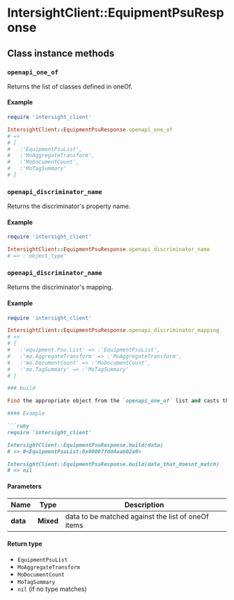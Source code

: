 # IntersightClient::EquipmentPsuResponse

## Class instance methods

### `openapi_one_of`

Returns the list of classes defined in oneOf.

#### Example

```ruby
require 'intersight_client'

IntersightClient::EquipmentPsuResponse.openapi_one_of
# =>
# [
#   :'EquipmentPsuList',
#   :'MoAggregateTransform',
#   :'MoDocumentCount',
#   :'MoTagSummary'
# ]
```

### `openapi_discriminator_name`

Returns the discriminator's property name.

#### Example

```ruby
require 'intersight_client'

IntersightClient::EquipmentPsuResponse.openapi_discriminator_name
# => :'object_type'
```

### `openapi_discriminator_name`

Returns the discriminator's mapping.

#### Example

```ruby
require 'intersight_client'

IntersightClient::EquipmentPsuResponse.openapi_discriminator_mapping
# =>
# {
#   :'equipment.Psu.List' => :'EquipmentPsuList',
#   :'mo.AggregateTransform' => :'MoAggregateTransform',
#   :'mo.DocumentCount' => :'MoDocumentCount',
#   :'mo.TagSummary' => :'MoTagSummary'
# }

### build

Find the appropriate object from the `openapi_one_of` list and casts the data into it.

#### Example

```ruby
require 'intersight_client'

IntersightClient::EquipmentPsuResponse.build(data)
# => #<EquipmentPsuList:0x00007fdd4aab02a0>

IntersightClient::EquipmentPsuResponse.build(data_that_doesnt_match)
# => nil
```

#### Parameters

| Name | Type | Description |
| ---- | ---- | ----------- |
| **data** | **Mixed** | data to be matched against the list of oneOf items |

#### Return type

- `EquipmentPsuList`
- `MoAggregateTransform`
- `MoDocumentCount`
- `MoTagSummary`
- `nil` (if no type matches)

